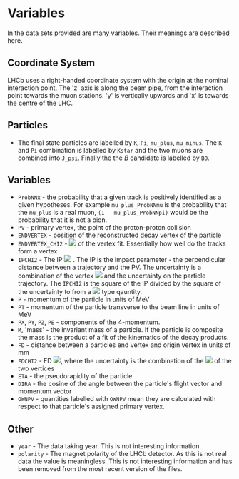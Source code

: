 Variables
=========

In the data sets provided are many variables. Their meanings are described here.

Coordinate System
-----------------

LHCb uses a right-handed coordinate system with the origin at the nominal interaction point. The 'z' axis is along the beam pipe, from the interaction point towards the muon stations. 'y' is vertically upwards and 'x' is towards the centre of the LHC.

Particles
---------

* The final state particles are labelled by `K`, `Pi`, `mu_plus`, `mu_minus`. The `K` and `Pi` combination is labelled by `Kstar` and the two muons are combined into `J_psi`. Finally the the *B* candidate is labelled by `B0`.

Variables
---------

* `ProbNNx` - the probability that a given track is positively identified as a given hypotheses. For example `mu_plus_ProbNNmu` is the probability that the `mu_plus` is a real muon, `(1 - mu_plus_ProbNNpi)` would be the probability that it is not a pion.
* `PV` - primary vertex, the point of the proton-proton collision
* `ENDVERTEX` - position of the reconstructed decay vertex of the particle
* `ENDVERTEX_CHI2` - <img src="https://latex.codecogs.com/gif.latex?\chi^{2}" /> of the vertex fit. Essentially how well do the tracks form a vertex
* `IPCHI2` - The IP <img src="https://latex.codecogs.com/gif.latex?\chi^{2}" /> . The IP is the impact parameter - the perpendicular distance between a trajectory and the PV. The uncertainty is a combination of the vertex <img src="https://latex.codecogs.com/gif.latex?\chi^{2}" /> and the uncertainty on the particle trajectory. The `IPCHI2` is the square of the IP divided by the square of the uncertainty to from a <img src="https://latex.codecogs.com/gif.latex?\chi^{2}" /> type qauntity.
* `P` - momentum of the particle in units of MeV
* `PT` - momentum of the particle transverse to the beam line in units of MeV
* `PX`, `PY`, `PZ`, `PE` - components of the 4-momentum.
* `M`, 'mass' - the invariant mass of a particle. If the particle is composite the mass is the product of a fit of the kinematics of the decay products.
* `FD` - distance between a particles end vertex and origin vertex in units of mm
* `FDCHI2` - FD <img src="https://latex.codecogs.com/gif.latex?\chi^{2}" />, where the uncertainty is the combination of the <img src="https://latex.codecogs.com/gif.latex?\chi^{2}" /> of the two vertices
* `ETA` - the pseudorapidity of the particle
* `DIRA` - the cosine of the angle between the particle's flight vector and momentum vector
* `OWNPV` - quantities labelled with `OWNPV` mean they are calculated with respect to that particle's assigned primary vertex.

Other
-------

* `year` - The data taking year. This is not interesting information.
* `polarity` - The magnet polarity of the LHCb detector. As this is not real data the value is meaningless. This is not interesting information and has been removed from the most recent version of the files.
